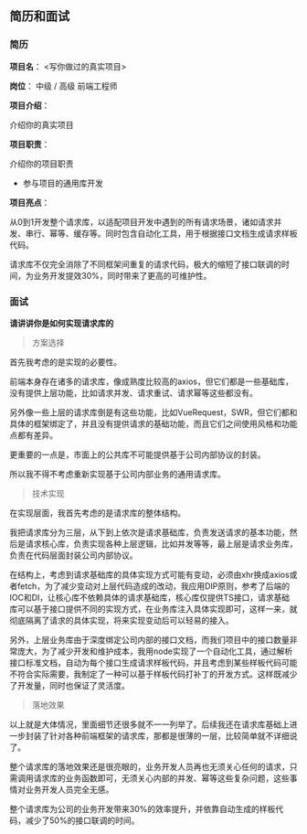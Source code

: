## 简历和面试

### 简历

**项目名**： <写你做过的真实项目>

**岗位**： 中级 / 高级 前端工程师

**项目介绍**： 

介绍你的真实项目

**项目职责**：

介绍你的项目职责

- 参与项目的通用库开发

**项目亮点**：

从0到1开发整个请求库，以适配项目开发中遇到的所有请求场景，诸如请求并发、串行、幂等、缓存等。同时包含自动化工具，用于根据接口文档生成请求样板代码。

请求库不仅完全消除了不同框架间重复的请求代码，极大的缩短了接口联调的时间，为业务开发提效30%，同时带来了更高的可维护性。

### 面试

**请讲讲你是如何实现请求库的**

> 方案选择

首先我考虑的是实现的必要性。

前端本身存在诸多的请求库，像成熟度比较高的axios，但它们都是一些基础库，没有提供上层功能，比如请求并发、请求重试、请求幂等这些都没有。

另外像一些上层的请求库倒是有这些功能，比如VueRequest，SWR，但它们都和具体的框架绑定了，并且没有提供请求的基础功能，而且它们之间使用风格和功能点都有差异。

更重要的一点是，市面上的公共库不可能提供基于公司内部协议的封装。

所以我不得不考虑重新实现基于公司内部业务的通用请求库。

> 技术实现

在实现层面，我首先考虑的是请求库的整体结构。

我把请求库分为三层，从下到上依次是请求基础库，负责发送请求的基本功能，然后是请求核心库，负责实现各种上层逻辑，比如并发等等，最上层是请求业务库，负责在代码层面封装公司内部协议。

在结构上，考虑到请求基础库的具体实现方式可能有变动，必须由xhr换成axios或者fetch，为了减少变动对上层代码造成的改动，我应用DIP原则，参考了后端的IOC和DI，让核心库不依赖具体的请求基础库，核心库仅提供TS接口，请求基础库可以基于接口提供不同的实现方式，在业务库注入具体实现即可，这样一来，就彻底隔离了请求的具体实现，将来实现变动后可以轻易的接入。

另外，上层业务库由于深度绑定公司内部的接口文档，而我们项目中的接口数量非常庞大，为了减少开发和维护成本，我用node实现了一个自动化工具，通过解析接口标准文档，自动为每个接口生成请求样板代码，并且考虑到某些样板代码可能不符合实际需要，我制定了一种可以基于样板代码打补丁的开发方式。这样既减少了开发量，同时也保证了灵活度。

> 落地效果

以上就是大体情况，里面细节还很多就不一一列举了。后续我还在请求库基础上进一步封装了针对各种前端框架的请求库，那都是很薄的一层，比较简单就不详细说了。

整个请求库的落地效果还是很亮眼的，业务开发人员再也无须关心任何的请求，只需调用请求库的业务函数即可，无须关心内部的并发、幂等这些复杂问题，这些事情对业务开发人员完全无感。

整个请求库为公司的业务开发带来30%的效率提升，并依靠自动生成的样板代码，减少了50%的接口联调的时间。